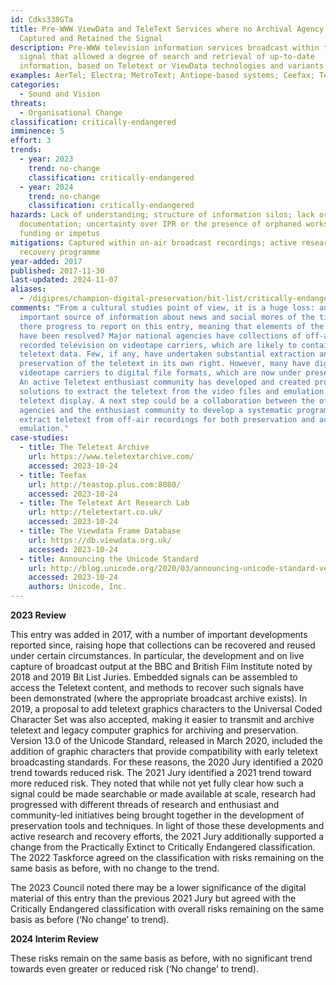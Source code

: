 ```yaml
---
id: Cdks338GTa
title: Pre-WWW ViewData and TeleText Services where no Archival Agency has
  Captured and Retained the Signal
description: Pre-WWW television information services broadcast within the TV
  signal that allowed a degree of search and retrieval of up-to-date
  information, based on Teletext or ViewData technologies and variants.
examples: AerTel; Electra; MetroText; Antiope-based systems; Ceefax; TeleText
categories:
  - Sound and Vision
threats:
  - Organisational Change
classification: critically-endangered
imminence: 5
effort: 3
trends:
  - year: 2023
    trend: no-change
    classification: critically-endangered
  - year: 2024
    trend: no-change
    classification: critically-endangered
hazards: Lack of understanding; structure of information silos; lack or loss of
  documentation; uncertainty over IPR or the presence of orphaned works; lack of
  funding or impetus
mitigations: Captured within on-air broadcast recordings; active research and
  recovery programme
year-added: 2017
published: 2017-11-30
last-updated: 2024-11-07
aliases:
  - /digipres/champion-digital-preservation/bit-list/critically-endangered/bitlist-pre-www-viewdata-and-teletext
comments: "From a cultural studies point of view, it is a huge loss: an
  important source of information about news and social mores of the time. Is
  there progress to report on this entry, meaning that elements of the problem
  have been resolved? Major national agencies have collections of off-air
  recorded television on videotape carriers, which are likely to contain the
  teletext data. Few, if any, have undertaken substantial extraction and
  preservation of the teletext in its own right. However, many have digitized
  videotape carriers to digital file formats, which are now under preservation.
  An active Teletext enthusiast community has developed and created programmatic
  solutions to extract the teletext from the video files and emulation of the
  teletext display. A next step could be a collaboration between the official
  agencies and the enthusiast community to develop a systematic programme to
  extract teletext from off-air recordings for both preservation and access via
  emulation."
case-studies:
  - title: The Teletext Archive
    url: https://www.teletextarchive.com/
    accessed: 2023-10-24
  - title: Teefax
    url: http://teastop.plus.com:8080/
    accessed: 2023-10-24
  - title: The Teletext Art Research Lab
    url: http://teletextart.co.uk/
    accessed: 2023-10-24
  - title: The Viewdata Frame Database
    url: https://db.viewdata.org.uk/
    accessed: 2023-10-24
  - title: Announcing the Unicode Standard
    url: http://blog.unicode.org/2020/03/announcing-unicode-standard-version-130.html
    accessed: 2023-10-24
    authors: Unicode, Inc.
---
```

**2023 Review**

This entry was added in 2017, with a number of important developments reported since, raising hope that collections can be recovered and reused under certain circumstances. In particular, the development and on live capture of broadcast output at the BBC and British Film Institute noted by 2018 and 2019 Bit List Juries. Embedded signals can be assembled to access the Teletext content, and methods to recover such signals have been demonstrated (where the appropriate broadcast archive exists). In 2019, a proposal to add teletext graphics characters to the Universal Coded Character Set was also accepted, making it easier to transmit and archive teletext and legacy computer graphics for archiving and preservation. Version 13.0 of the Unicode Standard, released in March 2020, included the addition of graphic characters that provide compatibility with early teletext broadcasting standards. For these reasons, the 2020 Jury identified a 2020 trend towards reduced risk. The 2021 Jury identified a 2021 trend toward more reduced risk. They noted that while not yet fully clear how such a signal could be made searchable or made available at scale, research had progressed with different threads of research and enthusiast and community-led initiatives being brought together in the development of preservation tools and techniques. In light of those these developments and active research and recovery efforts, the 2021 Jury additionally supported a change from the Practically Extinct to Critically Endangered classification. The 2022 Taskforce agreed on the classification with risks remaining on the same basis as before, with no change to the trend.

The 2023 Council noted there may be a lower significance of the digital material of this entry than the previous 2021 Jury but agreed with the Critically Endangered classification with overall risks remaining on the same basis as before (‘No change’ to trend).

**2024 Interim Review**

These risks remain on the same basis as before, with no significant trend towards even greater or reduced risk (‘No change’ to trend).
